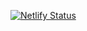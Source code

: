 [![Netlify Status](https://api.netlify.com/api/v1/badges/1839be7a-b600-47c4-85dc-80ef2a19b999/deploy-status)](https://app.netlify.com/sites/competent-mccarthy-ddf7ae/deploys)

